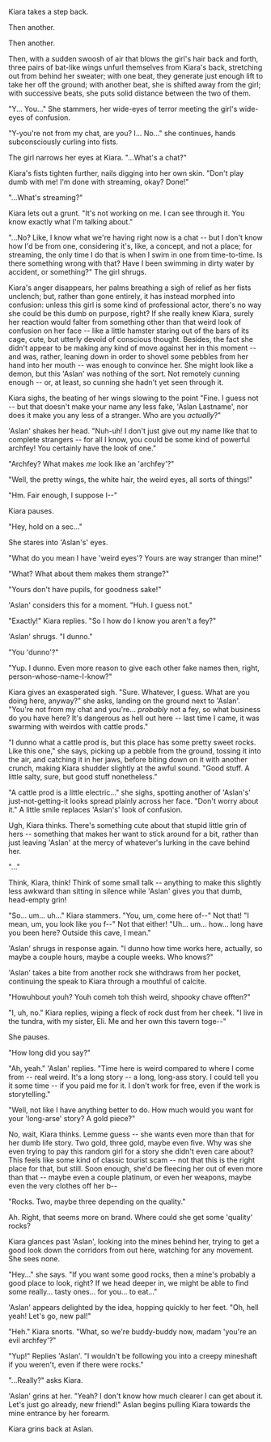 Kiara takes a step back.

Then another.

Then another.

Then, with a sudden swoosh of air that blows the girl's hair back and forth, three pairs of bat-like wings unfurl themselves from Kiara's back, stretching out from behind her sweater; with one beat, they generate just enough lift to take her off the ground; with another beat, she is shifted away from the girl; with successive beats, she puts solid distance between the two of them.

"Y... You..." She stammers, her wide-eyes of terror meeting the girl's wide-eyes of confusion.

"Y-you're not from my chat, are you? I... No..." she continues, hands subconsciously curling into fists.

The girl narrows her eyes at Kiara. "...What's a chat?"

Kiara's fists tighten further, nails digging into her own skin. "Don't play dumb with me! I'm done with streaming, okay? Done!"

"...What's streaming?"

Kiara lets out a grunt. "It's not working on me. I can see through it. You know exactly what I'm talking about."

"...No? Like, I know what we're having right now is a chat -- but I don't know how I'd be from one, considering it's, like, a concept, and not a place; for streaming, the only time I do that is when I swim in one from time-to-time. Is there something wrong with that? Have I been swimming in dirty water by accident, or something?" The girl shrugs.

Kiara's anger disappears, her palms breathing a sigh of relief as her fists unclench; but, rather than gone entirely, it has instead morphed into confusion: unless this girl is some kind of professional actor, there's no way she could be this dumb on purpose, right? If she really knew Kiara, surely her reaction would falter from something other than that weird look of confusion on her face -- like a little hamster staring out of the bars of its cage, cute, but utterly devoid of conscious thought. Besides, the fact she didn't appear to be making any kind of move against her in this moment -- and was, rather, leaning down in order to shovel some pebbles from her hand into her mouth -- was enough to convince her. She might look like a demon, but this 'Aslan' was nothing of the sort. Not remotely cunning enough -- or, at least, so cunning she hadn't yet seen through it.

Kiara sighs, the beating of her wings slowing to the point "Fine. I guess not -- but that doesn't make your name any less fake, 'Aslan Lastname', nor does it make you any less of a stranger. Who are you _actually_?"

'Aslan' shakes her head. "Nuh-uh! I don't just give out my name like that to complete strangers -- for all I know, you could be some kind of powerful archfey! You certainly have the look of one."

"Archfey? What makes _me_ look like an 'archfey'?"

"Well, the pretty wings, the white hair, the weird eyes, all sorts of things!"

"Hm. Fair enough, I suppose I--"

Kiara pauses.

"Hey, hold on a sec..."

She stares into 'Aslan's' eyes.

"What do you mean I have 'weird eyes'? Yours are way stranger than mine!"

"What? What about them makes them strange?"

"Yours don't have pupils, for goodness sake!"

'Aslan' considers this for a moment.
"Huh. I guess not."

"Exactly!" Kiara replies. "So I how do I know you aren't a fey?"

'Aslan' shrugs. "I dunno."

"You 'dunno'?"

"Yup. I dunno. Even more reason to give each other fake names then, right, person-whose-name-I-know?"

Kiara gives an exasperated sigh.
"Sure. Whatever, I guess. What are you doing here, anyway?" she asks, landing on the ground next to 'Aslan'. "You're not from my chat and you're... _probably_ not a fey, so what business do you have here? It's dangerous as hell out here -- last time I came, it was swarming with weirdos with cattle prods."

"I dunno what a cattle prod is, but this place has some pretty sweet rocks. Like this one," she says, picking up a pebble from the ground, tossing it into the air, and catching it in her jaws, before biting down on it with another crunch, making Kiara shudder slightly at the awful sound. "Good stuff. A little salty, sure, but good stuff nonetheless."

"A cattle prod is a little electric..." she sighs, spotting another of 'Aslan's' just-not-getting-it looks spread plainly across her face. "Don't worry about it." A little smile replaces 'Aslan's' look of confusion.

Ugh, Kiara thinks. There's something cute about that stupid little grin of hers -- something that makes her want to stick around for a bit, rather than just leaving 'Aslan' at the mercy of whatever's lurking in the cave behind her.

"..."

Think, Kiara, think! Think of some small talk -- anything to make this slightly less awkward than sitting in silence while 'Aslan' gives you that dumb, head-empty grin!

"So... um... uh..." Kiara stammers. "You, um, come here of--" Not that! "I mean, um, you look like you f--" Not that either! "Uh... um... how... long have you been here? Outside this cave, I mean."

'Aslan' shrugs in response again. "I dunno how time works here, actually, so maybe a couple hours, maybe a couple weeks. Who knows?"

'Aslan' takes a bite from another rock she withdraws from her pocket, continuing the speak to Kiara through a mouthful of calcite.

"Howuhbout youh? Youh comeh toh thish weird, shpooky chave offten?"

"I, uh, no." Kiara replies, wiping a fleck of rock dust from her cheek. "I live in the tundra, with my sister, Eli. Me and her own this tavern toge--"

She pauses.

"How long did you say?"

"Ah, yeah." 'Aslan' replies. "Time here is weird compared to where I come from -- real weird. It's a long story -- a long, long-ass story. I could tell you it some time -- if you paid me for it. I don't work for free, even if the work is storytelling."

"Well, not like I have anything better to do. How much would you want for your 'long-arse' story? A gold piece?"

No, wait, Kiara thinks. Lemme guess -- she wants even more than that for her dumb life story. Two gold, three gold, maybe even five. Why was she even trying to pay this random girl for a story she didn't even care about? This feels like some kind of classic tourist scam -- not that this is the right place for that, but still. Soon enough, she'd be fleecing her out of even more than that -- maybe even a couple platinum, or even her weapons, maybe even the very clothes off her b--

"Rocks. Two, maybe three depending on the quality."

Ah. Right, that seems more on brand. Where could she get some 'quality' rocks?

Kiara glances past 'Aslan', looking into the mines behind her, trying to get a good look down the corridors from out here, watching for any movement. She sees none.

"Hey..." she says. "If you want some good rocks, then a mine's probably a good place to look, right? If we head deeper in, we might be able to find some really... tasty ones... for you... to eat..."

'Aslan' appears delighted by the idea, hopping quickly to her feet. "Oh, hell yeah! Let's go, new pal!"

"Heh." Kiara snorts. "What, so we're buddy-buddy now, madam 'you're an evil archfey'?"

"Yup!" Replies 'Aslan'. "I wouldn't be following you into a creepy mineshaft if you weren't, even if there were rocks."

"...Really?" asks Kiara.

'Aslan' grins at her. "Yeah? I don't know how much clearer I can get about it. Let's just go already, new friend!" Aslan begins pulling Kiara towards the mine entrance by her forearm.

Kiara grins back at Aslan.
